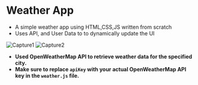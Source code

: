 # Weather App
- A simple weather app using HTML,CSS,JS written from scratch
- Uses API, and User Data to to dynamically update the UI

![Capture1](https://github.com/nadaahmed2001/WeatherApp/assets/60941223/863417d5-6be7-4697-aaa3-89ec5a018c22)
![Capture2](https://github.com/nadaahmed2001/WeatherApp/assets/60941223/3a277bcb-efc9-473c-a138-f9ba56b1b641)

- **Used OpenWeatherMap API to retrieve weather data for the specified city.**
- **Make sure to replace `apiKey` with your actual OpenWeatherMap API key in the `weather.js` file.**
  
